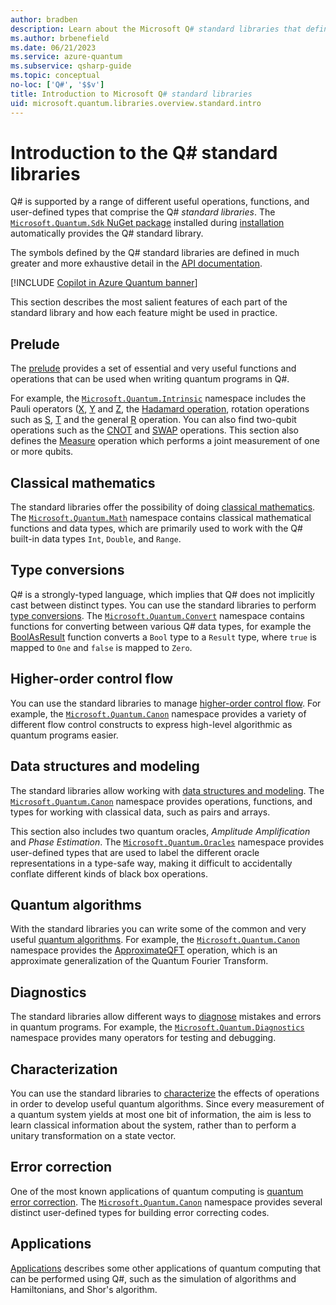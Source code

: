 ```yaml
---
author: bradben
description: Learn about the Microsoft Q# standard libraries that define the operations, functions and data types used in quantum programs.
ms.author: brbenefield
ms.date: 06/21/2023
ms.service: azure-quantum
ms.subservice: qsharp-guide
ms.topic: conceptual
no-loc: ['Q#', '$$v']
title: Introduction to Microsoft Q# standard libraries
uid: microsoft.quantum.libraries.overview.standard.intro
---
```


# Introduction to the Q# standard libraries

Q# is supported by a range of different useful operations, functions, and user-defined types that comprise the Q# *standard libraries*.
The [`Microsoft.Quantum.Sdk` NuGet package](https://www.nuget.org/packages/Microsoft.Quantum.Sdk/) installed during [installation](xref:microsoft.quantum.install-qdk.overview) automatically provides the Q# standard library.

The symbols defined by the Q# standard libraries are defined in much greater and more exhaustive detail in the [API documentation](xref:microsoft.quantum.apiref-intro).

[!INCLUDE [Copilot in Azure Quantum banner](includes/copilot-banner.md)]

This section describes the most salient features of each part of the standard library and how each feature might be used in practice. 

## Prelude

The [prelude](xref:microsoft.quantum.libraries.overview.standard.prelude) provides a set of essential and very useful functions and operations that can be used when writing quantum programs in Q#.

For example, the [`Microsoft.Quantum.Intrinsic`](xref:Microsoft.Quantum.Intrinsic) namespace includes the Pauli operators ([X](xref:Microsoft.Quantum.Intrinsic.X), [Y](xref:Microsoft.Quantum.Intrinsic.Y) and [Z](xref:Microsoft.Quantum.Intrinsic.Z), the [Hadamard operation](xref:Microsoft.Quantum.Intrinsic.H), rotation operations such as [S](xref:Microsoft.Quantum.Intrinsic.S), [T](xref:Microsoft.Quantum.Intrinsic.T) and the general [R](xref:Microsoft.Quantum.Intrinsic.R) operation. You can also find two-qubit operations such as the [CNOT](xref:Microsoft.Quantum.Intrinsic.CNOT) and [SWAP](xref:Microsoft.Quantum.Intrinsic.SWAP) operations. This section also defines the [Measure](xref:Microsoft.Quantum.Intrinsic.Measure) operation which performs a joint measurement of one or more qubits. 

## Classical mathematics

The standard libraries offer the possibility of doing [classical mathematics](xref:microsoft.quantum.libraries.overview.math). The [`Microsoft.Quantum.Math`](xref:Microsoft.Quantum.Math) namespace contains classical mathematical functions and data types, which are primarily used to work with the Q# built-in data types `Int`, `Double`, and `Range`.
 
## Type conversions

Q# is a strongly-typed language, which implies that Q# does not implicitly cast between distinct types. You can use the standard libraries to perform [type conversions](xref:microsoft.quantum.libraries.overview.convert). The [`Microsoft.Quantum.Convert`](xref:Microsoft.Quantum.Convert) namespace contains functions for converting between various Q# data types, for example the [BoolAsResult](xref:Microsoft.Quantum.Convert.BoolAsResult) function converts a `Bool` type to a `Result` type, where `true` is mapped to `One` and `false` is mapped to `Zero`.

## Higher-order control flow

You can use the standard libraries to manage [higher-order control flow](xref:microsoft.quantum.libraries.overview-standard.control-flow). For example, the [`Microsoft.Quantum.Canon`](xref:Microsoft.Quantum.Canon) namespace provides a variety of different flow control constructs to express high-level algorithmic as quantum programs easier.

## Data structures and modeling

The standard libraries allow working with [data structures and modeling](xref:microsoft.quantum.libraries.overview.data-structures). The [`Microsoft.Quantum.Canon`](xref:Microsoft.Quantum.Canon) namespace provides operations, functions, and types for working with classical data, such as pairs and arrays. 

This section also includes two quantum oracles, *Amplitude Amplification* and *Phase Estimation*. The [`Microsoft.Quantum.Oracles`](xref:Microsoft.Quantum.Oracles) namespace  provides user-defined types that are used to label the different oracle representations in a type-safe way, making it difficult to accidentally conflate different kinds of black box operations.

## Quantum algorithms

With the standard libraries you can write some of the common and very useful  [quantum algorithms](xref:microsoft.quantum.libraries.overview.standard.algorithms). For example, the [`Microsoft.Quantum.Canon`](xref:Microsoft.Quantum.Canon) namespace provides the [ApproximateQFT](xref:Microsoft.Quantum.Canon.ApproximateQFT) operation, which is an approximate generalization of the Quantum Fourier Transform.

## Diagnostics

The standard libraries allow different ways to [diagnose](xref:microsoft.quantum.libraries.overview.diagnostics) mistakes and errors in quantum programs. For example, the [`Microsoft.Quantum.Diagnostics`](xref:Microsoft.Quantum.Diagnostics) namespace provides many operators for testing and debugging.

## Characterization

You can use the standard libraries to [characterize](xref:microsoft.quantum.libraries.overview.characterization) the effects of operations in order to develop useful quantum algorithms. Since every measurement of a quantum system yields at most one bit of information, the aim is less to learn classical information about the system, rather than to perform a unitary transformation on a state vector. 

## Error correction

One of the most known applications of quantum computing is [quantum error correction](xref:microsoft.quantum.libraries.overview.error-correction). The [`Microsoft.Quantum.Canon`](xref:Microsoft.Quantum.Canon) namespace provides several distinct user-defined types for building error correcting codes.

## Applications 

[Applications](xref:microsoft.quantum.libraries.overview.applications) describes some other applications of quantum computing that can be performed using Q#, such as the simulation of algorithms and Hamiltonians, and Shor's algorithm.


